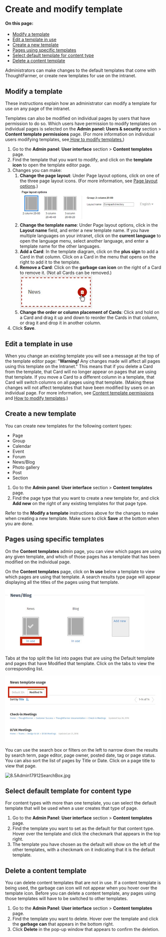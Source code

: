 # Create and modify template

#### On this page:

* [Modify a template](../../../../using-thoughtfarmer/add-pages-and-sections/modify-templates.md)
* [Edit a template in use](./)
* [Create a new template](./)
* [Pages using specific templates](./)
* [Select default template for content type](./)
* [Delete a content template](./)

Administrators can make changes to the default templates that come with ThoughtFarmer, or create new templates for use on the intranet.

## Modify a template

These instructions explain how an administrator can modify a template for use on any page of the intranet.  
  
Templates can also be modified on individual pages by users that have permission to do so. Which users have permission to modify templates on individual pages is selected on the **Admin panel: Users & security** section &gt; **Content template permissions** page. \(For more information on individual users modifying templates, see[ How to modify templates.](../../../../using-thoughtfarmer/add-pages-and-sections/modify-templates.md)\)

1. Go to the **Admin panel**: **User interface** section &gt; **Content templates** page.
2. Find the template that you want to modify, and click on the **template icon** to open the template editor page.
3. Changes you can make:
   1. **Change the page layout**: Under Page layout options, click on one of the three page layout icons. \(For more information, see [Page layout options](page-layout-option.md).\)   ![](../../../../.gitbook/assets/8.0admin12899pagelayouts.jpg)  
   2. **Change the template name**: Under Page layout options, click in the **Layout name** field, and enter a new template name. If you have multiple languages on your intranet, click on the **current language** to open the language menu, select another language, and enter a template name for the other languages.
   3. **Add a Card**: In the template diagram, click on the **plus sign** to add a Card in that column. Click on a Card in the menu that opens on the right to add it to the template.
   4. **Remove a Card**: Click on the **garbage can icon** on the right of a Card to remove it. \(Not all Cards can be removed.\)   ![](../../../../.gitbook/assets/8.0admin12899removecard.jpg)  
   5. **Change the order or column placement of Cards**: Click and hold on a Card and drag it up and down to reorder the Cards in that column, or drag it and drop it in another column.
4. Click **Save**.

## Edit a template in use

When you change an existing template you will see a message at the top of the template editor page: "**Warning!** Any changes made will affect all pages using this template on the Intranet." This means that if you delete a Card from the template, that Card will no longer appear on pages that are using that template. If you move a Card to a different column in a template, that Card will switch columns on all pages using that template. \(Making these changes will not affect templates that have been modified by users on an individual page. For more information, see [Content template permissions](../content-type-template-permissions.md) and [How to modify templates](../../../../using-thoughtfarmer/add-pages-and-sections/modify-templates.md).\)

## Create a new template

You can create new templates for the following content types:

* Page
* Group
* Calendar
* Event
* Forum
* News/Blog
* Photo gallery
* Post
* Section

1. Go to the **Admin panel**: **User interface** section &gt; **Content templates** page.
2. Find the page type that you want to create a new template for, and click **Add new** on the right of any existing templates for that page type.

Refer to the **Modify a template** instructions above for the changes to make when creating a new template. Make sure to click **Save** at the bottom when you are done.

## Pages using specific templates

On the **Content templates** admin page, you can view which pages are using any given template, and which of those pages has a template that has been modified on the individual page.  
  
On the **Content templates** page, click on **In use** below a template to view which pages are using that template. A search results type page will appear displaying all the titles of the pages using that template.

![](../../../../.gitbook/assets/2%20%2899%29.jpg)

Tabs at the top split the list into pages that are using the Default template and pages that have Modified that template. Click on the tabs to view the corresponding list.

![](../../../../.gitbook/assets/3%20%2862%29.jpg)

You can use the search box or filters on the left to narrow down the results by search term, page editor, page owner, posted date, tag or page status. You can also sort the list of pages by Title or Date. Click on a page title to view that page.

![8.5Admin17912SearchBox.jpg](https://community.thoughtfarmer.com/imagethumb/164807370000/16827/300x545/False/8.5Admin17912SearchBox.jpg)

## Select default template for content type

For content types with more than one template, you can select the default template that will be used when a user creates that type of page.

1. Go to the **Admin Panel**: **User interface** section &gt; **Content templates** page.
2. Find the template you want to set as the default for that content type. Hover over the template and click the checkmark that appears in the top right.
3. The template you have chosen as the default will show on the left of the other templates, with a checkmark on it indicating that it is the default template.

## Delete a content template

You can delete content templates that are not in use. If a content template is being used, the garbage can icon will not appear when you hover over the template icon. Before you can delete a content template, any pages using those templates will have to be switched to other templates.

1. Go to the **Admin Panel**: **User interface** section &gt; **Content templates** page.
2. Find the template you want to delete. Hover over the template and click the **garbage can** that appears in the bottom right.
3. Click **Delete** in the pop-up window that appears to confirm the deletion.

